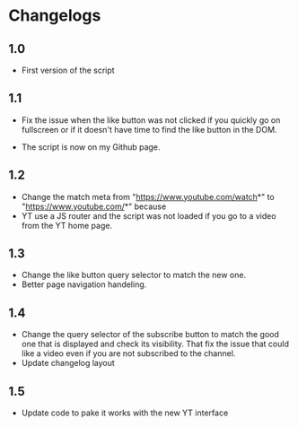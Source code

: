 # Changelogs

## 1.0

- First version of the script

## 1.1

- Fix the issue when the like button was not clicked if you quickly go on fullscreen or if
it doesn't have time to find the like button in the DOM.

- The script is now on my Github page.

## 1.2

- Change the match meta from "https://www.youtube.com/watch*" to "https://www.youtube.com/*" because
- YT use a JS router and the script was not loaded if you go to a video from the YT home page.

## 1.3

- Change the like button query selector to match the new one.
- Better page navigation handeling.

## 1.4

- Change the query selector of the subscribe button to match the good one that is displayed and check its
visibility. That fix the issue that could like a video even if you are not subscribed to the channel.
- Update changelog layout

## 1.5

- Update code to pake it works with the new YT interface
